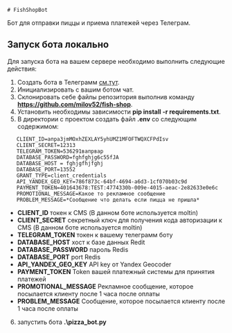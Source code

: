     # FishShopBot

Бот для отправки пиццы и приема платежей через Телеграм.

## Запуск бота локально
Для запуска бота на вашем сервере необходимо выполнить следующие действия:

1. Cоздать бота в Телеграмм  [см.тут](https://core.telegram.org/bots).
2. Инициализировать с вашим ботом чат.
3. Склонировать себе файлы репозитория выполнив команду **https://github.com/milov52/fish-shop**.
4. Установить необходимы зависимости **pip install -r requirements.txt**.
5. В директории с проектом создать файл **.env** со следующим содержимом:
 ```
    CLIENT_ID=апра3jmMOxhZEXLAY5yhUMZ1MFOFTWQXCFPdIsv
    CLIENT_SECRET=12313
    TELEGRAM_TOKEN=536291вапрвар
    DATABASE_PASSWORD=fghfghjg6c55fJA
    DATABASE_HOST = fghjgfhjfghj
    DATABASE_PORT=13552
    GRANT_TYPE=client_credentials
    API_YANDEX_GEO_KEY=786f873c-64bf-4694-a6d3-1cf070b03c9d
    PAYMENT_TOKEN=401643678:TEST:4774330b-009e-4015-aeac-2e82633e0e6c
    PROMOTIONAL_MESSAGE=Какое то рекламное сообщение
    PROBLEM_MESSAGE=*Cообщение что делать если пицца не пришла*
 ```
   - **CLIENT_ID** токен к CMS (В данном боте используется moltin)
   - **CLIENT_SECRET** секретный ключ для получения кода авторизации к CMS (В данном боте используется moltin)
   - **TELEGRAM_TOKEN** токен к вашему телеграмм боту
   - **DATABASE_HOST** хост к базе данных Redit
   - **DATABASE_PASSWORD** пароль Redis
   - **DATABASE_PORT** port Redis
   - **API_YANDEX_GEO_KEY** API key от Yandex Geocoder
   - **PAYMENT_TOKEN** Token вашей платежный системы для принятия платежей
   - **PROMOTIONAL_MESSAGE** Рекламное сообщение, которое посылается клиенту после 1 часа после оплаты
   - **PROBLEM_MESSAGE** Сообщение, которое посылается клиенту после 1 часа после оплаты 


6. запустить бота **.\pizza_bot.py**
